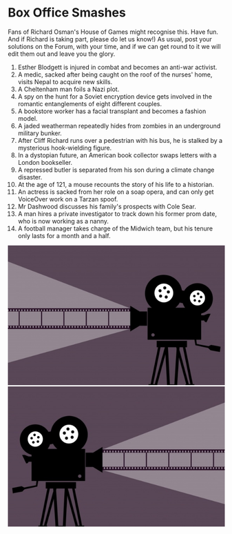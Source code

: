 # Box Office Smashes

Fans of Richard Osman's House of Games might recognise this. Have fun. And if Richard is taking part, please do let us know!) As usual, post your solutions on the Forum, with your time, and if we can get round to it we will edit them out and leave you the glory.

1. Esther Blodgett is injured in combat and becomes an anti-war activist.
2. A medic, sacked after being caught on the roof of the nurses' home, visits Nepal to acquire new skills.
3. A Cheltenham man foils a Nazi plot.
4. A spy on the hunt for a Soviet encryption device gets involved in the romantic entanglements of eight different couples.
5. A bookstore worker has a facial transplant and becomes a fashion model.
6. A jaded weatherman repeatedly hides from zombies in an underground military bunker.
7. After Cliff Richard runs over a pedestrian with his bus, he is stalked by a mysterious hook-wielding figure.
8. In a dystopian future, an American book collector swaps letters with a London bookseller.
9. A repressed butler is separated from his son during a climate change disaster.
10. At the age of 121, a mouse recounts the story of his life to a historian.
11. An actress is sacked from her role on a soap opera, and can only get VoiceOver work on a Tarzan spoof.
12. Mr Dashwood discusses his family's prospects with Cole Sear.
13. A man hires a private investigator to track down his former prom date, who is now working as a nanny.
14. A football manager takes charge of the Midwich team, but his tenure only lasts for a month and a half.

![](image-3.jpeg)
![](image-3-1.jpeg)

